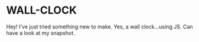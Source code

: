 # WALL-CLOCK
Hey! I've just tried something new to make. Yes, a wall clock...using JS.
Can have a look at my snapshot.

